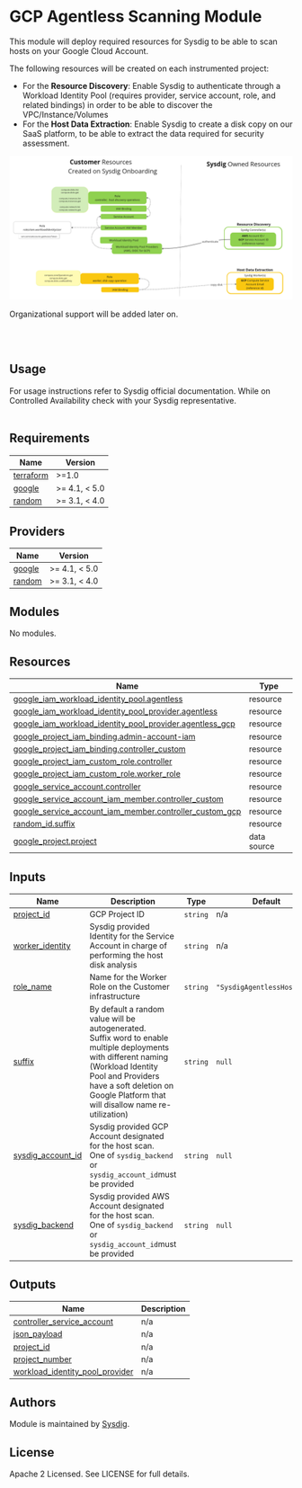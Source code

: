 # GCP Agentless Scanning Module




This module will deploy required resources for Sysdig to be able to scan hosts on your Google Cloud Account.


The following resources will be created on each instrumented project:
- For the **Resource Discovery**: Enable Sysdig to authenticate through a Workload Identity Pool (requires provider,
  service account, role, and related bindings)  in order to be able to discover the VPC/Instance/Volumes
- For the **Host Data Extraction**: Enable Sysdig to create a disk copy on our SaaS platform, to be able to extract
  the data required for security assessment.

![permission-diagram.png](permission-diagram.png)

Organizational support will be added later on.

<br/><br/>

## Usage

For usage instructions refer to Sysdig official documentation.
While on Controlled Availability check with your Sysdig representative.
<br/><br/>

<!-- BEGIN_TF_DOCS -->
## Requirements

| Name | Version |
|------|---------|
| <a name="requirement_terraform"></a> [terraform](#requirement\_terraform) | >=1.0 |
| <a name="requirement_google"></a> [google](#requirement\_google) | >= 4.1, < 5.0 |
| <a name="requirement_random"></a> [random](#requirement\_random) | >= 3.1, < 4.0 |

## Providers

| Name | Version |
|------|---------|
| <a name="provider_google"></a> [google](#provider\_google) | >= 4.1, < 5.0 |
| <a name="provider_random"></a> [random](#provider\_random) | >= 3.1, < 4.0 |

## Modules

No modules.

## Resources

| Name | Type |
|------|------|
| [google_iam_workload_identity_pool.agentless](https://registry.terraform.io/providers/hashicorp/google/latest/docs/resources/iam_workload_identity_pool) | resource |
| [google_iam_workload_identity_pool_provider.agentless](https://registry.terraform.io/providers/hashicorp/google/latest/docs/resources/iam_workload_identity_pool_provider) | resource |
| [google_iam_workload_identity_pool_provider.agentless_gcp](https://registry.terraform.io/providers/hashicorp/google/latest/docs/resources/iam_workload_identity_pool_provider) | resource |
| [google_project_iam_binding.admin-account-iam](https://registry.terraform.io/providers/hashicorp/google/latest/docs/resources/project_iam_binding) | resource |
| [google_project_iam_binding.controller_custom](https://registry.terraform.io/providers/hashicorp/google/latest/docs/resources/project_iam_binding) | resource |
| [google_project_iam_custom_role.controller](https://registry.terraform.io/providers/hashicorp/google/latest/docs/resources/project_iam_custom_role) | resource |
| [google_project_iam_custom_role.worker_role](https://registry.terraform.io/providers/hashicorp/google/latest/docs/resources/project_iam_custom_role) | resource |
| [google_service_account.controller](https://registry.terraform.io/providers/hashicorp/google/latest/docs/resources/service_account) | resource |
| [google_service_account_iam_member.controller_custom](https://registry.terraform.io/providers/hashicorp/google/latest/docs/resources/service_account_iam_member) | resource |
| [google_service_account_iam_member.controller_custom_gcp](https://registry.terraform.io/providers/hashicorp/google/latest/docs/resources/service_account_iam_member) | resource |
| [random_id.suffix](https://registry.terraform.io/providers/hashicorp/random/latest/docs/resources/id) | resource |
| [google_project.project](https://registry.terraform.io/providers/hashicorp/google/latest/docs/data-sources/project) | data source |

## Inputs

| Name | Description | Type | Default | Required |
|------|-------------|------|---------|:--------:|
| <a name="input_project_id"></a> [project\_id](#input\_project\_id) | GCP Project ID | `string` | n/a | yes |
| <a name="input_worker_identity"></a> [worker\_identity](#input\_worker\_identity) | Sysdig provided Identity for the Service Account in charge of performing the host disk analysis | `string` | n/a | yes |
| <a name="input_role_name"></a> [role\_name](#input\_role\_name) | Name for the Worker Role on the Customer infrastructure | `string` | `"SysdigAgentlessHostRole"` | no |
| <a name="input_suffix"></a> [suffix](#input\_suffix) | By default a random value will be autogenerated.<br/>Suffix word to enable multiple deployments with different naming<br/>(Workload Identity Pool and Providers have a soft deletion on Google Platform that will disallow name re-utilization) | `string` | `null` | no |
| <a name="input_sysdig_account_id"></a> [sysdig\_account\_id](#input\_sysdig\_account\_id) | Sysdig provided GCP Account designated for the host scan.<br/>One of `sysdig_backend` or `sysdig_account_id`must be provided | `string` | `null` | no |
| <a name="input_sysdig_backend"></a> [sysdig\_backend](#input\_sysdig\_backend) | Sysdig provided AWS Account designated for the host scan.<br/>One of `sysdig_backend` or `sysdig_account_id`must be provided | `string` | `null` | no |

## Outputs

| Name | Description |
|------|-------------|
| <a name="output_controller_service_account"></a> [controller\_service\_account](#output\_controller\_service\_account) | n/a |
| <a name="output_json_payload"></a> [json\_payload](#output\_json\_payload) | n/a |
| <a name="output_project_id"></a> [project\_id](#output\_project\_id) | n/a |
| <a name="output_project_number"></a> [project\_number](#output\_project\_number) | n/a |
| <a name="output_workload_identity_pool_provider"></a> [workload\_identity\_pool\_provider](#output\_workload\_identity\_pool\_provider) | n/a |
<!-- END_TF_DOCS -->

## Authors

Module is maintained by [Sysdig](https://sysdig.com).

## License

Apache 2 Licensed. See LICENSE for full details.
